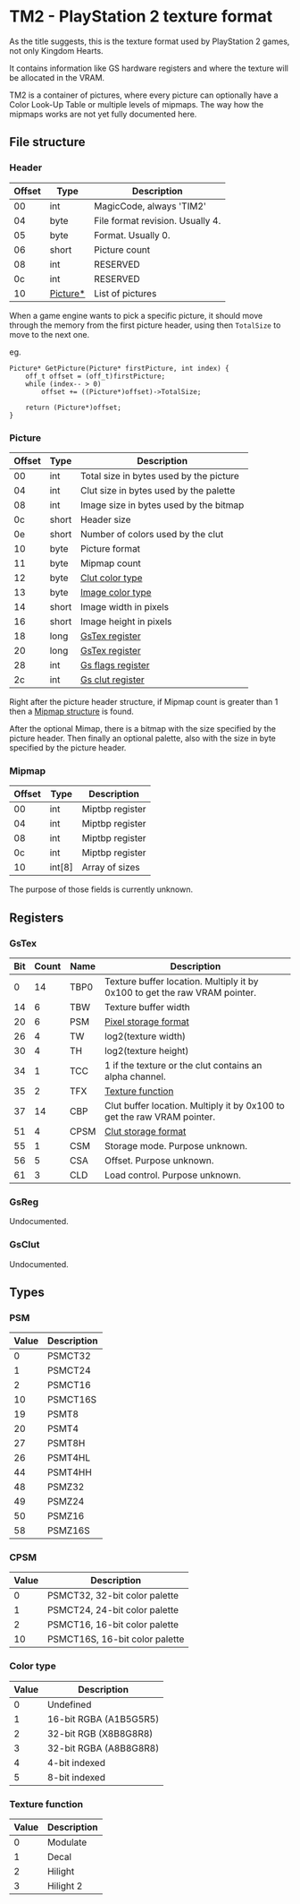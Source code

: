 # TM2 - PlayStation 2 texture format

As the title suggests, this is the texture format used by PlayStation 2 games, not only Kingdom Hearts.

It contains information like GS hardware registers and where the texture will be allocated in the VRAM.

TM2 is a container of pictures, where every picture can optionally have a Color Look-Up Table or multiple levels of mipmaps. The way how the mipmaps works are not yet fully documented here.

## File structure

### Header

| Offset | Type  | Description
|--------|-------|------------
| 00     | int   | MagicCode, always 'TIM2'
| 04     | byte  | File format revision. Usually 4.
| 05     | byte  | Format. Usually 0.
| 06     | short | Picture count
| 08     | int   | RESERVED
| 0c     | int   | RESERVED
| 10     | [Picture*](#picture) | List of pictures

When a game engine wants to pick a specific picture, it should move through the memory from the first picture header, using then `TotalSize` to move to the next one.

eg.
```
Picture* GetPicture(Picture* firstPicture, int index) {
    off_t offset = (off_t)firstPicture;
    while (index-- > 0)
        offset += ((Picture*)offset)->TotalSize;

    return (Picture*)offset;
}
```

### Picture

| Offset | Type  | Description
|--------|-------|------------
| 00     | int   | Total size in bytes used by the picture
| 04     | int   | Clut size in bytes used by the palette
| 08     | int   | Image size in bytes used by the bitmap
| 0c     | short | Header size
| 0e     | short | Number of colors used by the clut
| 10     | byte  | Picture format
| 11     | byte  | Mipmap count
| 12     | byte  | [Clut color type](#color-type)
| 13     | byte  | [Image color type](#color-type)
| 14     | short | Image width in pixels
| 16     | short | Image height in pixels
| 18     | long  | [GsTex register](#gstex)
| 20     | long  | [GsTex register](#gstex)
| 28     | int   | [Gs flags register](#gsreg)
| 2c     | int   | [Gs clut register](#gsclut)

Right after the picture header structure, if Mipmap count is greater than 1 then a [Mipmap structure](#mipmap) is found.

After the optional Mimap, there is a bitmap with the size specified by the picture header. Then finally an optional palette, also with the size in byte specified by the picture header.

### Mipmap

| Offset | Type  | Description
|--------|-------|------------
| 00     | int   | Miptbp register
| 04     | int   | Miptbp register
| 08     | int   | Miptbp register
| 0c     | int   | Miptbp register
| 10     | int[8] | Array of sizes

The purpose of those fields is currently unknown.

## Registers

### GsTex

| Bit | Count | Name | Description
|-----|-------|------|------------
| 0   | 14    | TBP0 | Texture buffer location. Multiply it by 0x100 to get the raw VRAM pointer.
| 14  | 6     | TBW  | Texture buffer width
| 20  | 6     | PSM  | [Pixel storage format](#psm)
| 26  | 4     | TW   | log2(texture width)
| 30  | 4     | TH   | log2(texture height)
| 34  | 1     | TCC  | 1 if the texture or the clut contains an alpha channel.
| 35  | 2     | TFX  | [Texture function](#texture-function)
| 37  | 14    | CBP  | Clut buffer location. Multiply it by 0x100 to get the raw VRAM pointer.
| 51  | 4     | CPSM | [Clut storage format](#cpsm)
| 55  | 1     | CSM  | Storage mode. Purpose unknown.
| 56  | 5     | CSA  | Offset. Purpose unknown.
| 61  | 3     | CLD  | Load control. Purpose unknown.

### GsReg

Undocumented.

### GsClut

Undocumented.

## Types

### PSM

| Value | Description
|-------|------------
| 0     | PSMCT32
| 1     | PSMCT24
| 2     | PSMCT16
| 10    | PSMCT16S
| 19    | PSMT8
| 20    | PSMT4
| 27    | PSMT8H
| 26    | PSMT4HL
| 44    | PSMT4HH
| 48    | PSMZ32
| 49    | PSMZ24
| 50    | PSMZ16
| 58    | PSMZ16S

### CPSM

| Value | Description
|-------|------------
| 0     | PSMCT32, 32-bit color palette
| 1     | PSMCT24, 24-bit color palette
| 2     | PSMCT16, 16-bit color palette
| 10    | PSMCT16S, 16-bit color palette

### Color type

| Value | Description
|-------|------------
| 0     | Undefined
| 1     | 16-bit RGBA (A1B5G5R5)
| 2     | 32-bit RGB (X8B8G8R8)
| 3     | 32-bit RGBA (A8B8G8R8)
| 4     | 4-bit indexed
| 5     | 8-bit indexed

### Texture function

| Value | Description
|-------|------------
| 0     | Modulate
| 1     | Decal
| 2     | Hilight
| 3     | Hilight 2
